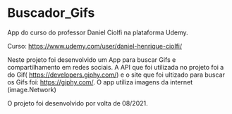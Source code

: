 # Buscador_Gifs

App do curso do professor Daniel Ciolfi na plataforma Udemy. 

Curso: https://www.udemy.com/user/daniel-henrique-ciolfi/

Neste projeto foi desenvolvido um App para buscar Gifs e compartilhamento em redes sociais. A API que foi utilizada no projeto foi a do Gif( https://developers.giphy.com/) e o site que foi ultizado para buscar os Gifs foi: https://giphy.com/. O app utiliza imagens da internet (image.Network)

O projeto foi desenvolvido por volta de 08/2021.
